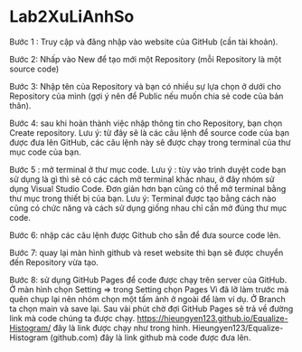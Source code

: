 # Lab2XuLiAnhSo
Bước 1 : Truy cập và đăng nhập vào website của GitHub (cần tài khoản).

Bước 2: Nhấp vào New để tạo mới một Repository (mỗi Repository là một source code) 

Bước 3: Nhập tên của Repository và bạn có nhiều sự lựa chọn ở dưới cho Repository của mình (gợi ý nên để Public nếu muốn chia sẻ code của bản thân).

Bước 4: sau khi hoàn thành việc nhập thông tin cho Repository, bạn chọn Create repository.
  Lưu ý: từ đây sẽ là các câu lệnh để source code của bạn được đưa lên GitHub, các câu lệnh này sẽ được chạy trong terminal của thư mục code của bạn.

Bước 5 : mở terminal ở thư mục code.
  Lưu ý : tùy vào trình duyệt code bạn sử dụng là gì thì sẽ có các cách mở terminal khác nhau, ở đây nhóm sử dụng Visual Studio Code.
  Đơn giản hơn bạn cũng có thể mở terminal bằng thư mục trong thiết bị của bạn.
Lưu ý: Terminal được tạo bằng cách nào cũng có chức năng và cách sử dụng giống nhau chỉ cần mở đúng thư mục code.

Bước 6: nhập các câu lệnh được Github cho sẵn để đưa source code lên. 

Bước 7: quay lại màn hình github và reset website thì bạn sẽ được chuyển đến Repository vừa tạo.

Bước 8: sử dụng GitHub Pages để code được chạy trên server của GitHub.
  Ở màn hình chọn Setting => trong Setting chọn Pages
  Vì đã lỡ làm trước mà quên chụp lại nên nhóm chọn một tấm ảnh ở ngoài để làm ví dụ.
  Ở Branch ta chọn main và save lại. 
  Sau vài phút chờ đợi GitHub Pages sẽ trả về đường link mà code chúng ta được chạy. 
  https://hieungyen123.github.io/Equalize-Histogram/ đây là link được chạy như trong hình.
  Hieungyen123/Equalize-Histogram (github.com) đây là link github mà code được đưa lên.
